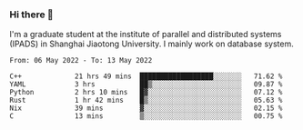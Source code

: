 ### Hi there 👋

I'm a graduate student at the institute of parallel and distributed systems (IPADS) in Shanghai Jiaotong University. I mainly work on database system.

<!--START_SECTION:waka-->

```text
From: 06 May 2022 - To: 13 May 2022

C++             21 hrs 49 mins  ██████████████████░░░░░░░   71.62 %
YAML            3 hrs           ██▒░░░░░░░░░░░░░░░░░░░░░░   09.87 %
Python          2 hrs 10 mins   █▓░░░░░░░░░░░░░░░░░░░░░░░   07.12 %
Rust            1 hr 42 mins    █▒░░░░░░░░░░░░░░░░░░░░░░░   05.63 %
Nix             39 mins         ▓░░░░░░░░░░░░░░░░░░░░░░░░   02.15 %
C               13 mins         ▒░░░░░░░░░░░░░░░░░░░░░░░░   00.75 %
```

<!--END_SECTION:waka-->

<!--
**yqmmm/yqmmm** is a ✨ _special_ ✨ repository because its `README.md` (this file) appears on your GitHub profile.

Here are some ideas to get you started:

- 🔭 I’m currently working on ...
- 🌱 I’m currently learning ...
- 👯 I’m looking to collaborate on ...
- 🤔 I’m looking for help with ...
- 💬 Ask me about ...
- 📫 How to reach me: ...
- 😄 Pronouns: ...
- ⚡ Fun fact: ...
-->
